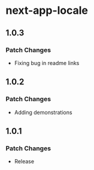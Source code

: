 # next-app-locale

## 1.0.3

### Patch Changes

- Fixing bug in readme links

## 1.0.2

### Patch Changes

- Adding demonstrations

## 1.0.1

### Patch Changes

- Release
